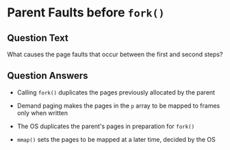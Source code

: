 # Parent Faults before `fork()`

## Question Text

What causes the page faults that occur between the first and second steps?

## Question Answers

- Calling `fork()` duplicates the pages previously allocated by the parent

+ Demand paging makes the pages in the `p` array to be mapped to frames only when written

- The OS duplicates the parent's pages in preparation for `fork()`

- `mmap()` sets the pages to be mapped at a later time, decided by the OS
